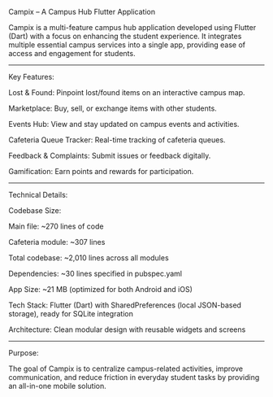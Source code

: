 Campix – A Campus Hub Flutter Application

Campix is a multi-feature campus hub application developed using Flutter (Dart) with a focus on enhancing the student experience. It integrates multiple essential campus services into a single app, providing ease of access and engagement for students.


---

Key Features:

Lost & Found: Pinpoint lost/found items on an interactive campus map.

Marketplace: Buy, sell, or exchange items with other students.

Events Hub: View and stay updated on campus events and activities.

Cafeteria Queue Tracker: Real-time tracking of cafeteria queues.

Feedback & Complaints: Submit issues or feedback digitally.

Gamification: Earn points and rewards for participation.


---

Technical Details:

Codebase Size:

Main file: ~270 lines of code

Cafeteria module: ~307 lines

Total codebase: ~2,010 lines across all modules


Dependencies: ~30 lines specified in pubspec.yaml

App Size: ~21 MB (optimized for both Android and iOS)

Tech Stack: Flutter (Dart) with SharedPreferences (local JSON-based storage), ready for SQLite integration

Architecture: Clean modular design with reusable widgets and screens


---

Purpose:

The goal of Campix is to centralize campus-related activities, improve communication, and reduce friction in everyday student tasks by providing an all-in-one mobile solution.
